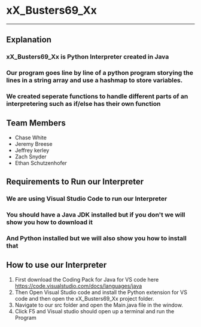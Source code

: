 # xX_Busters69_Xx
---

## Explanation
### xX_Busters69_Xx is Python Interpreter created in Java
### Our program goes line by line of a python program storying the lines in a string array and use a hashmap to store variables.
### We created seperate functions to handle different parts of an interpretering such as if/else has their own function

## Team Members
* Chase White
* Jeremy Breese
* Jeffrey kerley
* Zach Snyder
* Ethan Schutzenhofer

## Requirements to Run our Interpreter
### We are using Visual Studio Code to run our Interpreter
### You should have a Java JDK installed but if you don't we will show you how to download it
### And Python installed but we will also show you how to install that
###

## How to use our Interpreter
1. First download the Coding Pack for Java for VS code here https://code.visualstudio.com/docs/languages/java
2. Then Open Visual Studio code and install the Python extension for VS code and then open the xX_Busters69_Xx project folder.
3. Navigate to our src folder and open the Main.java file in the window.
4. Click F5 and Visual studio should open up a terminal and run the Program
